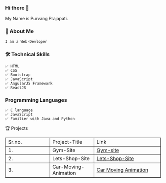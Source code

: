 ### Hi there 👋
My Name is Purvang Prajapati.
### 🚀 About Me
    I am a Web-Devloper
### 🛠 Technical Skills
    ✅ HTML
    ✅ CSS
    ✅ Bootstrap
    ✅ JavaScript
    ✅ AngularJS Framework
    ✅ ReactJS
    
### Programming Languages
    ✅ C language
    ✅ JavaScript
    ✅ Familier with Java and Python

    
    



<!--
**iampurvang5/iampurvang5** is a ✨ _special_ ✨ repository because its `README.md` (this file) appears on your GitHub profile.

Here are some ideas to get you started:

- 🔭 I’m currently working on ...
- 🌱 I’m currently learning ...
- 👯 I’m looking to collaborate on ...
- 🤔 I’m looking for help with ...
- 💬 Ask me about ...
- 📫 How to reach me: ...
- 😄 Pronouns: ...
- ⚡ Fun fact: ...
-->

🏆 Projects
<html>
<body>
<div class="container">
        <table border="1">
            <tr >
                <td style="width: 20%;">Sr.no.</td>
                <td style="width: 20%;">Project-Title</td>
                <td style="width: 30%;">Link</td>
            </tr>
            <tr>
                <td>
                    1.
                </td>
                <td>
                    Gym-Site
                </td>
                <td>
                    <a href="https://iampurvang5.github.io/Gym-Site/">Gym-site</a>
                </td>
            </tr>
            <tr>
                <td>
                    2.
                </td>
                <td>
                    Lets-Shop-Site
                </td>
                <td>
                    <a href="https://iampurvang5.github.io/Lets-shop-site/">Lets-Shop-Site</a>
                </td>
            </tr>
            <tr>
                <td>
                    3.
                </td>
                <td>
                    Car-Moving-Animation
                </td>
                <td>
                    <a href="https://iampurvang5.github.io/Car-Moving-Animation/">Car Moving Animation</a>
                </td>
            </tr>

        
